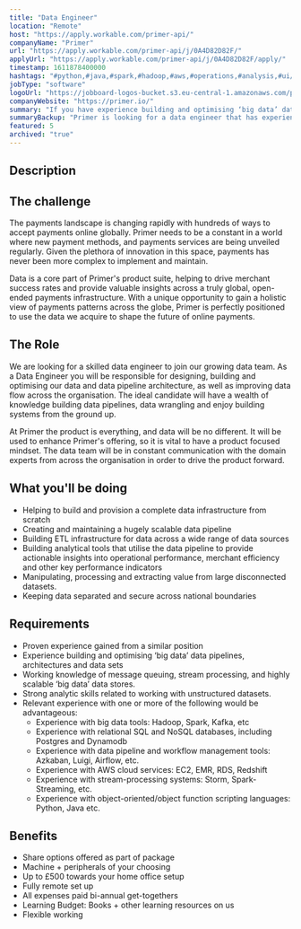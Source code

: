 ```yaml
---
title: "Data Engineer"
location: "Remote"
host: "https://apply.workable.com/primer-api/"
companyName: "Primer"
url: "https://apply.workable.com/primer-api/j/0A4D82D82F/"
applyUrl: "https://apply.workable.com/primer-api/j/0A4D82D82F/apply/"
timestamp: 1611878400000
hashtags: "#python,#java,#spark,#hadoop,#aws,#operations,#analysis,#ui/ux,#management,#postgresql"
jobType: "software"
logoUrl: "https://jobboard-logos-bucket.s3.eu-central-1.amazonaws.com/primer"
companyWebsite: "https://primer.io/"
summary: "If you have experience building and optimising ‘big data’ data pipelines, architectures and data sets, Primer is looking for someone with your skillset."
summaryBackup: "Primer is looking for a data engineer that has experience in: #python, #java, #spark."
featured: 5
archived: "true"
---
```


## Description

## The challenge

The payments landscape is changing rapidly with hundreds of ways to accept payments online globally. Primer needs to be a constant in a world where new payment methods, and payments services are being unveiled regularly. Given the plethora of innovation in this space, payments has never been more complex to implement and maintain.

Data is a core part of Primer's product suite, helping to drive merchant success rates and provide valuable insights across a truly global, open-ended payments infrastructure. With a unique opportunity to gain a holistic view of payments patterns across the globe, Primer is perfectly positioned to use the data we acquire to shape the future of online payments.

## The Role

We are looking for a skilled data engineer to join our growing data team. As a Data Engineer you will be responsible for designing, building and optimising our data and data pipeline architecture, as well as improving data flow across the organisation. The ideal candidate will have a wealth of knowledge building data pipelines, data wrangling and enjoy building systems from the ground up.

At Primer the product is everything, and data will be no different. It will be used to enhance Primer's offering, so it is vital to have a product focused mindset. The data team will be in constant communication with the domain experts from across the organisation in order to drive the product forward.

## What you'll be doing

*   Helping to build and provision a complete data infrastructure from scratch
*   Creating and maintaining a hugely scalable data pipeline
*   Building ETL infrastructure for data across a wide range of data sources
*   Building analytical tools that utilise the data pipeline to provide actionable insights into operational performance, merchant efficiency and other key performance indicators
*   Manipulating, processing and extracting value from large disconnected datasets.
*   Keeping data separated and secure across national boundaries

## Requirements

*   Proven experience gained from a similar position
*   Experience building and optimising ‘big data’ data pipelines, architectures and data sets
*   Working knowledge of message queuing, stream processing, and highly scalable ‘big data’ data stores.
*   Strong analytic skills related to working with unstructured datasets.
*   Relevant experience with one or more of the following would be advantageous:
    *   Experience with big data tools: Hadoop, Spark, Kafka, etc
    *   Experience with relational SQL and NoSQL databases, including Postgres and Dynamodb
    *   Experience with data pipeline and workflow management tools: Azkaban, Luigi, Airflow, etc.
    *   Experience with AWS cloud services: EC2, EMR, RDS, Redshift
    *   Experience with stream-processing systems: Storm, Spark-Streaming, etc.
    *   Experience with object-oriented/object function scripting languages: Python, Java etc.

## Benefits

*   Share options offered as part of package
*   Machine + peripherals of your choosing
*   Up to £500 towards your home office setup
*   Fully remote set up
*   All expenses paid bi-annual get-togethers
*   Learning Budget: Books + other learning resources on us
*   Flexible working
